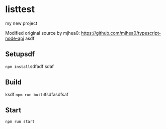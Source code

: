 # listtest

my new project

Modified original source by mjhea0: https://github.com/mjhea0/typescript-node-api
asdf
## Setupsdf

`npm install`sdfadf
sdaf
## Build
ksdf
`npm run build`fsdfasdfsaf

## Start

`npm run start`
